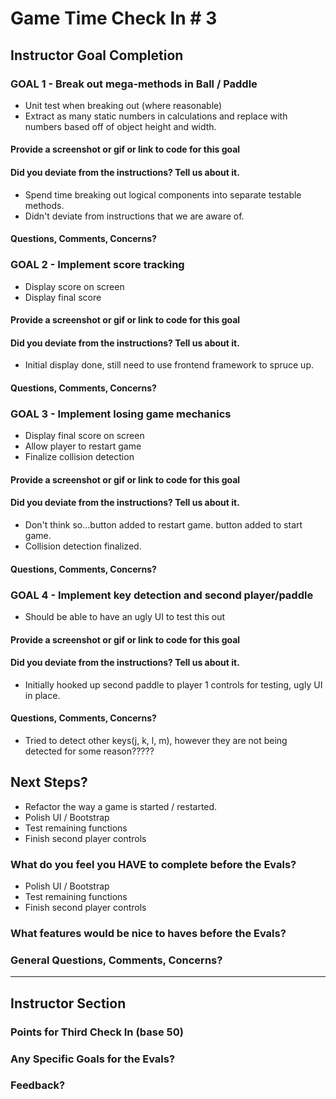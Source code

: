 # Game Time Check In # 3

## Instructor Goal Completion

### GOAL 1 - Break out mega-methods in Ball / Paddle
* Unit test when breaking out (where reasonable)
* Extract as many static numbers in calculations and replace with numbers based off of object height and width.

#### Provide a screenshot or gif or link to code for this goal

#### Did you deviate from the instructions? Tell us about it.
* Spend time breaking out logical components into separate testable methods.
* Didn't deviate from instructions that we are aware of.

#### Questions, Comments, Concerns?

### GOAL 2 - Implement score tracking
* Display score on screen
* Display final score

#### Provide a screenshot or gif or link to code for this goal

#### Did you deviate from the instructions? Tell us about it.
* Initial display done, still need to use frontend framework to spruce up.

#### Questions, Comments, Concerns?

### GOAL 3 - Implement losing game mechanics
* Display final score on screen
* Allow player to restart game
* Finalize collision detection

#### Provide a screenshot or gif or link to code for this goal

#### Did you deviate from the instructions? Tell us about it.
* Don't think so...button added to restart game. button added to start game.
* Collision detection finalized.

#### Questions, Comments, Concerns?

### GOAL 4 - Implement key detection and second player/paddle
* Should be able to have an ugly UI to test this out

#### Provide a screenshot or gif or link to code for this goal

#### Did you deviate from the instructions? Tell us about it.
* Initially hooked up second paddle to player 1 controls for testing,
ugly UI in place.

#### Questions, Comments, Concerns?
* Tried to detect other keys(j, k, l, m), however they are not being detected
for some reason?????

## Next Steps?
* Refactor the way a game is started / restarted.
* Polish UI / Bootstrap
* Test remaining functions
* Finish second player controls

### What do you feel you HAVE to complete before the Evals?
* Polish UI / Bootstrap
* Test remaining functions
* Finish second player controls

### What features would be nice to haves before the Evals?

### General Questions, Comments, Concerns?

-----

## Instructor Section

### Points for Third Check In (base 50)

### Any Specific Goals for the Evals?

### Feedback?
